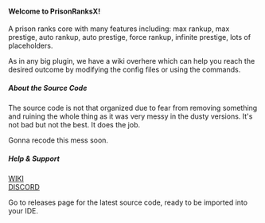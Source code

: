 #### Welcome to PrisonRanksX!

A prison ranks core with many features including: max rankup, max prestige, auto rankup, auto prestige, force rankup, infinite prestige, lots of placeholders.  
  
As in any big plugin, we have a wiki overhere which can help you reach the desired outcome by modifying the config files or using the commands.  

##### About the Source Code

The source code is not that organized due to fear from removing something and ruining the whole thing as it was very messy in the dusty versions. It's not bad but not the best. It does the job.

Gonna recode this mess soon.  

##### Help & Support

[WIKI](https://github.com/TheGaming999/PrisonRanksX/wiki)  
[DISCORD](https://discord.gg/qzkJaMU)

Go to releases page for the latest source code, ready to be imported into your IDE.
